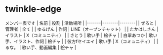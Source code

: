 # twinkle-edge
メンバー表です
| 名前 | 役割 | 活動場所 |
|-------|--------|--------|
| ぜろと | 管理者 | 全て |
| ゆるげん | 作詞 | LINE（オープンチャット） |
| たかはしさん | イラスト | X（コミュニティ） |
| さとう | 歌い手 | 絵チャ |
| 白翠あつか | 歌い手、イラスト、作詞 | 絵チャ |
| 彼方fセイエイ | 歌い手 | X（コミュニティ） |
| るな。 | 歌い手、動画編集 | 絵チャ |
